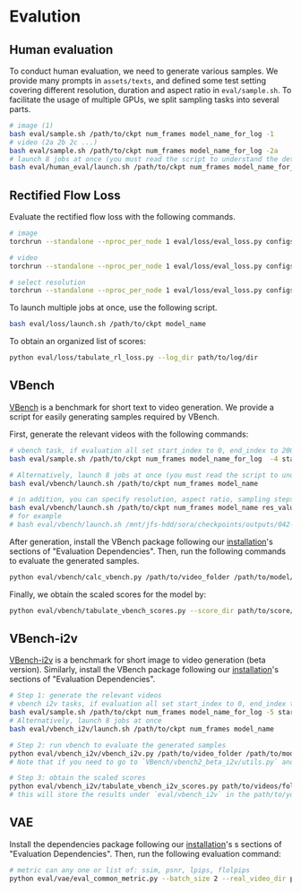 # Evalution

## Human evaluation

To conduct human evaluation, we need to generate various samples. We provide many prompts in `assets/texts`, and defined some test setting covering different resolution, duration and aspect ratio in `eval/sample.sh`. To facilitate the usage of multiple GPUs, we split sampling tasks into several parts.

```bash
# image (1)
bash eval/sample.sh /path/to/ckpt num_frames model_name_for_log -1
# video (2a 2b 2c ...)
bash eval/sample.sh /path/to/ckpt num_frames model_name_for_log -2a
# launch 8 jobs at once (you must read the script to understand the details)
bash eval/human_eval/launch.sh /path/to/ckpt num_frames model_name_for_log
```

## Rectified Flow Loss

Evaluate the rectified flow loss with the following commands.

```bash
# image
torchrun --standalone --nproc_per_node 1 eval/loss/eval_loss.py configs/opensora-v1-2/misc/eval_loss.py --data-path /path/to/img.csv --ckpt-path /path/to/ckpt

# video
torchrun --standalone --nproc_per_node 1 eval/loss/eval_loss.py configs/opensora-v1-2/misc/eval_loss.py --data-path /path/to/vid.csv --ckpt-path /path/to/ckpt

# select resolution
torchrun --standalone --nproc_per_node 1 eval/loss/eval_loss.py configs/opensora-v1-2/misc/eval_loss.py --data-path /path/to/vid.csv --ckpt-path /path/to/ckpt --resolution 720p
```

To launch multiple jobs at once, use the following script.

```bash
bash eval/loss/launch.sh /path/to/ckpt model_name
```

To obtain an organized list of scores:
```bash
python eval/loss/tabulate_rl_loss.py --log_dir path/to/log/dir
```

## VBench

[VBench](https://github.com/Vchitect/VBench) is a benchmark for short text to video generation. We provide a script for easily generating samples required by VBench.

First, generate the relevant videos with the following commands:

```bash
# vbench task, if evaluation all set start_index to 0, end_index to 2000
bash eval/sample.sh /path/to/ckpt num_frames model_name_for_log  -4 start_index end_index

# Alternatively, launch 8 jobs at once (you must read the script to understand the details)
bash eval/vbench/launch.sh /path/to/ckpt num_frames model_name

# in addition, you can specify resolution, aspect ratio, sampling steps, flow, and llm-refine
bash eval/vbench/launch.sh /path/to/ckpt num_frames model_name res_value aspect_ratio_value steps_value flow_value llm_refine_value
# for example
# bash eval/vbench/launch.sh /mnt/jfs-hdd/sora/checkpoints/outputs/042-STDiT3-XL-2/epoch1-global_step16200_llm_refine/ema.pt 51 042-STDiT3-XL-2 240p 9:16 30 2 True
```

After generation, install the VBench package following our [installation](../docs/installation.md)'s sections of "Evaluation Dependencies". Then, run the following commands to evaluate the generated samples.

<!-- ```bash
bash eval/vbench/vbench.sh /path/to/video_folder /path/to/model/ckpt
``` -->

```bash
python eval/vbench/calc_vbench.py /path/to/video_folder /path/to/model/ckpt
```

Finally, we obtain the scaled scores for the model by:
```bash
python eval/vbench/tabulate_vbench_scores.py --score_dir path/to/score/dir
```

## VBench-i2v

[VBench-i2v](https://github.com/Vchitect/VBench/tree/master/vbench2_beta_i2v) is a benchmark for short image to video generation (beta version).
Similarly, install the VBench package following our [installation](../docs/installation.md)'s sections of "Evaluation Dependencies".

```bash
# Step 1: generate the relevant videos
# vbench i2v tasks, if evaluation all set start_index to 0, end_index to 2000
bash eval/sample.sh /path/to/ckpt num_frames model_name_for_log -5 start_index end_index
# Alternatively, launch 8 jobs at once
bash eval/vbench_i2v/launch.sh /path/to/ckpt num_frames model_name

# Step 2: run vbench to evaluate the generated samples
python eval/vbench_i2v/vbench_i2v.py /path/to/video_folder /path/to/model/ckpt
# Note that if you need to go to `VBench/vbench2_beta_i2v/utils.py` and change the harded-coded var `image_root` in the `load_i2v_dimension_info` function to your corresponding image folder.

# Step 3: obtain the scaled scores
python eval/vbench_i2v/tabulate_vbench_i2v_scores.py path/to/videos/folder path/to/your/model/ckpt
# this will store the results under `eval/vbench_i2v` in the path/to/your/model/ckpt

```

## VAE

Install the dependencies package following our [installation](../docs/installation.md)'s s sections of "Evaluation Dependencies". Then, run the following evaluation command:

```bash
# metric can any one or list of: ssim, psnr, lpips, flolpips
python eval/vae/eval_common_metric.py --batch_size 2 --real_video_dir path/to/original/videos --generated_video_dir path/to/generated/videos --device cuda --sample_fps 24 --crop_size 256 --resolution 256 --num_frames 17 --sample_rate 1 --metric ssim psnr lpips flolpips
```

